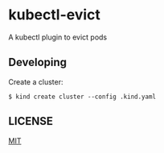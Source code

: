 # kubectl-evict

A kubectl plugin to evict pods

## Developing

Create a cluster:

```console
$ kind create cluster --config .kind.yaml
```

## LICENSE

[MIT](./LICENSE)
